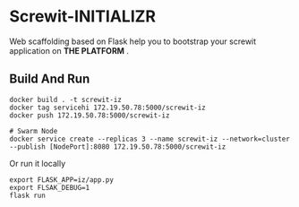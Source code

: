 # Screwit-INITIALIZR
Web scaffolding based on Flask help you to bootstrap your screwit application on **THE PLATFORM** .

## Build And Run
    
    docker build . -t screwit-iz
    docker tag servicehi 172.19.50.78:5000/screwit-iz
    docker push 172.19.50.78:5000/screwit-iz
    
    # Swarm Node
    docker service create --replicas 3 --name screwit-iz --network=cluster --publish [NodePort]:8080 172.19.50.78:5000/screwit-iz
  
Or run it locally

    export FLASK_APP=iz/app.py
    export FLSAK_DEBUG=1
    flask run
